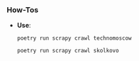 ### How-Tos

- **Use**:
    
    `poetry run scrapy crawl technomoscow`

    `poetry run scrapy crawl skolkovo`
